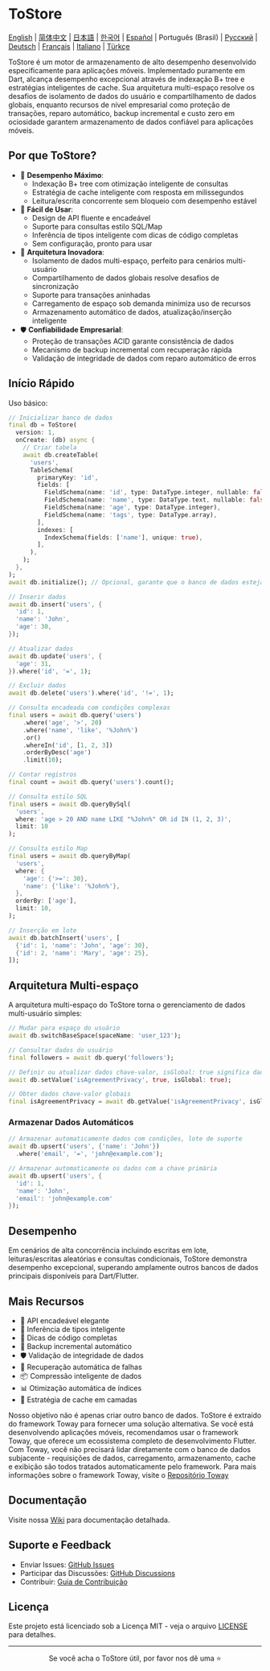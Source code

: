 # ToStore

[English](../../README.md) | [简体中文](README.zh-CN.md) | [日本語](README.ja.md) | [한국어](README.ko.md) | [Español](README.es.md) | Português (Brasil) | [Русский](README.ru.md) | [Deutsch](README.de.md) | [Français](README.fr.md) | [Italiano](README.it.md) | [Türkçe](README.tr.md)

ToStore é um motor de armazenamento de alto desempenho desenvolvido especificamente para aplicações móveis. Implementado puramente em Dart, alcança desempenho excepcional através de indexação B+ tree e estratégias inteligentes de cache. Sua arquitetura multi-espaço resolve os desafios de isolamento de dados do usuário e compartilhamento de dados globais, enquanto recursos de nível empresarial como proteção de transações, reparo automático, backup incremental e custo zero em ociosidade garantem armazenamento de dados confiável para aplicações móveis.

## Por que ToStore?

- 🚀 **Desempenho Máximo**: 
  - Indexação B+ tree com otimização inteligente de consultas
  - Estratégia de cache inteligente com resposta em milissegundos
  - Leitura/escrita concorrente sem bloqueio com desempenho estável
- 🎯 **Fácil de Usar**: 
  - Design de API fluente e encadeável
  - Suporte para consultas estilo SQL/Map
  - Inferência de tipos inteligente com dicas de código completas
  - Sem configuração, pronto para usar
- 🔄 **Arquitetura Inovadora**: 
  - Isolamento de dados multi-espaço, perfeito para cenários multi-usuário
  - Compartilhamento de dados globais resolve desafios de sincronização
  - Suporte para transações aninhadas
  - Carregamento de espaço sob demanda minimiza uso de recursos
  - Armazenamento automático de dados, atualização/inserção inteligente
- 🛡️ **Confiabilidade Empresarial**: 
  - Proteção de transações ACID garante consistência de dados
  - Mecanismo de backup incremental com recuperação rápida
  - Validação de integridade de dados com reparo automático de erros

## Início Rápido

Uso básico:

```dart
// Inicializar banco de dados
final db = ToStore(
  version: 1,
  onCreate: (db) async {
    // Criar tabela
    await db.createTable(
      'users',
      TableSchema(
        primaryKey: 'id',
        fields: [
          FieldSchema(name: 'id', type: DataType.integer, nullable: false),
          FieldSchema(name: 'name', type: DataType.text, nullable: false),
          FieldSchema(name: 'age', type: DataType.integer),
          FieldSchema(name: 'tags', type: DataType.array),
        ],
        indexes: [
          IndexSchema(fields: ['name'], unique: true),
        ],
      ),
    );
  },
);
await db.initialize(); // Opcional, garante que o banco de dados esteja inicializado antes das operações

// Inserir dados
await db.insert('users', {
  'id': 1,
  'name': 'John',
  'age': 30,
});

// Atualizar dados
await db.update('users', {
  'age': 31,
}).where('id', '=', 1);

// Excluir dados
await db.delete('users').where('id', '!=', 1);

// Consulta encadeada com condições complexas
final users = await db.query('users')
    .where('age', '>', 20)
    .where('name', 'like', '%John%')
    .or()
    .whereIn('id', [1, 2, 3])
    .orderByDesc('age')
    .limit(10);

// Contar registros
final count = await db.query('users').count();

// Consulta estilo SQL
final users = await db.queryBySql(
  'users',
  where: 'age > 20 AND name LIKE "%John%" OR id IN (1, 2, 3)',
  limit: 10
);

// Consulta estilo Map
final users = await db.queryByMap(
  'users',
  where: {
    'age': {'>=': 30},
    'name': {'like': '%John%'},
  },
  orderBy: ['age'],
  limit: 10,
);

// Inserção em lote
await db.batchInsert('users', [
  {'id': 1, 'name': 'John', 'age': 30},
  {'id': 2, 'name': 'Mary', 'age': 25},
]);
```

## Arquitetura Multi-espaço

A arquitetura multi-espaço do ToStore torna o gerenciamento de dados multi-usuário simples:

```dart
// Mudar para espaço do usuário
await db.switchBaseSpace(spaceName: 'user_123');

// Consultar dados do usuário
final followers = await db.query('followers');

// Definir ou atualizar dados chave-valor, isGlobal: true significa dados globais
await db.setValue('isAgreementPrivacy', true, isGlobal: true);

// Obter dados chave-valor globais
final isAgreementPrivacy = await db.getValue('isAgreementPrivacy', isGlobal: true);
```

### Armazenar Dados Automáticos

```dart
// Armazenar automaticamente dados com condições, lote de suporte
await db.upsert('users', {'name': 'John'})
  .where('email', '=', 'john@example.com');

// Armazenar automaticamente os dados com a chave primária
await db.upsert('users', {
  'id': 1,
  'name': 'John',
  'email': 'john@example.com'
});
```

## Desempenho

Em cenários de alta concorrência incluindo escritas em lote, leituras/escritas aleatórias e consultas condicionais, ToStore demonstra desempenho excepcional, superando amplamente outros bancos de dados principais disponíveis para Dart/Flutter.

## Mais Recursos

- 💫 API encadeável elegante
- 🎯 Inferência de tipos inteligente
- 📝 Dicas de código completas
- 🔐 Backup incremental automático
- 🛡️ Validação de integridade de dados
- 🔄 Recuperação automática de falhas
- 📦 Compressão inteligente de dados
- 📊 Otimização automática de índices
- 💾 Estratégia de cache em camadas

Nosso objetivo não é apenas criar outro banco de dados. ToStore é extraído do framework Toway para fornecer uma solução alternativa. Se você está desenvolvendo aplicações móveis, recomendamos usar o framework Toway, que oferece um ecossistema completo de desenvolvimento Flutter. Com Toway, você não precisará lidar diretamente com o banco de dados subjacente - requisições de dados, carregamento, armazenamento, cache e exibição são todos tratados automaticamente pelo framework.
Para mais informações sobre o framework Toway, visite o [Repositório Toway](https://github.com/tocreator/toway)

## Documentação

Visite nossa [Wiki](https://github.com/tocreator/tostore) para documentação detalhada.

## Suporte e Feedback

- Enviar Issues: [GitHub Issues](https://github.com/tocreator/tostore/issues)
- Participar das Discussões: [GitHub Discussions](https://github.com/tocreator/tostore/discussions)
- Contribuir: [Guia de Contribuição](CONTRIBUTING.md)

## Licença

Este projeto está licenciado sob a Licença MIT - veja o arquivo [LICENSE](LICENSE) para detalhes.

---

<p align="center">Se você acha o ToStore útil, por favor nos dê uma ⭐️</p> 